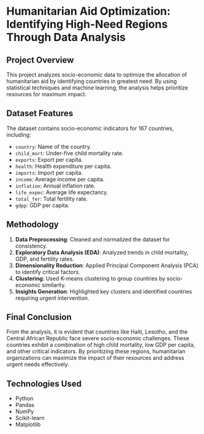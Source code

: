 # Humanitarian Aid Optimization: Identifying High-Need Regions Through Data Analysis

## Project Overview
This project analyzes socio-economic data to optimize the allocation of humanitarian aid by identifying countries in greatest need. By using statistical techniques and machine learning, the analysis helps prioritize resources for maximum impact.

## Dataset Features
The dataset contains socio-economic indicators for 167 countries, including:
- `country`: Name of the country.
- `child_mort`: Under-five child mortality rate.
- `exports`: Export per capita.
- `health`: Health expenditure per capita.
- `imports`: Import per capita.
- `income`: Average income per capita.
- `inflation`: Annual inflation rate.
- `life_expec`: Average life expectancy.
- `total_fer`: Total fertility rate.
- `gdpp`: GDP per capita.


## Methodology
1. **Data Preprocessing**: Cleaned and normalized the dataset for consistency.
2. **Exploratory Data Analysis (EDA)**: Analyzed trends in child mortality, GDP, and fertility rates.
3. **Dimensionality Reduction**: Applied Principal Component Analysis (PCA) to identify critical factors.
4. **Clustering**: Used K-means clustering to group countries by socio-economic similarity.
5. **Insights Generation**: Highlighted key clusters and identified countries requiring urgent intervention.

## Final Conclusion
From the analysis, it is evident that countries like Haiti, Lesotho, and the Central African Republic face severe socio-economic challenges. These countries exhibit a combination of high child mortality, low GDP per capita, and other critical indicators. By prioritizing these regions, humanitarian organizations can maximize the impact of their resources and address urgent needs effectively.

## Technologies Used
- Python
- Pandas
- NumPy
- Scikit-learn
- Matplotlib